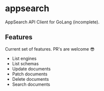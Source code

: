 appsearch
=========

AppSearch API Client for GoLang (incomplete).

## Features

Current set of features. PR's are welcome 😎

* List engines
* List schemas
* Update documents
* Patch documents
* Delete documents
* Search documents
